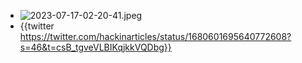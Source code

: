 - ![2023-07-17-02-20-41.jpeg](../assets/2023-07-17-02-20-41.jpeg)
- {{twitter https://twitter.com/hackinarticles/status/1680601695640772608?s=46&t=csB_tgveVLBIKqjkkVQDbg}}